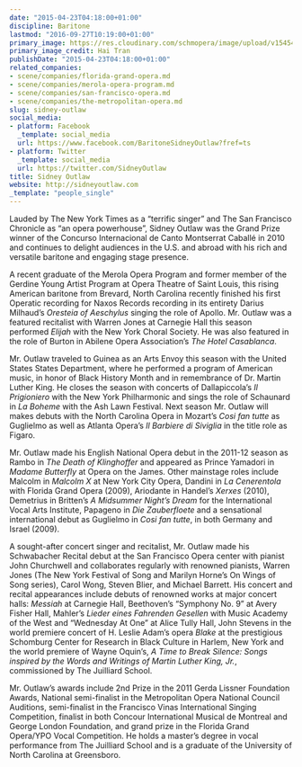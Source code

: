 ```yaml
---
date: "2015-04-23T04:18:00+01:00"
discipline: Baritone
lastmod: "2016-09-27T10:19:00+01:00"
primary_image: https://res.cloudinary.com/schmopera/image/upload/v1545409169/media/webhook-uploads/1474967947706/2016-09-22---Sidney-Outlaw.jpg.jpg
primary_image_credit: Hai Tran
publishDate: "2015-04-23T04:18:00+01:00"
related_companies:
- scene/companies/florida-grand-opera.md
- scene/companies/merola-opera-program.md
- scene/companies/san-francisco-opera.md
- scene/companies/the-metropolitan-opera.md
slug: sidney-outlaw
social_media:
- platform: Facebook
  _template: social_media
  url: https://www.facebook.com/BaritoneSidneyOutlaw?fref=ts
- platform: Twitter
  _template: social_media
  url: https://twitter.com/SidneyOutlaw
title: Sidney Outlaw
website: http://sidneyoutlaw.com
_template: "people_single"
---
```


Lauded by The New York Times as a “terrific singer” and The San Francisco Chronicle as “an opera powerhouse”, Sidney Outlaw was the Grand Prize winner of the Concurso Internacional de Canto Montserrat Caballé in 2010 and continues to delight audiences in the U.S. and abroad with his rich and versatile baritone and engaging stage presence.

A recent graduate of the Merola Opera Program and former member of the Gerdine Young Artist Program at Opera Theatre of Saint Louis, this rising American baritone from Brevard, North Carolina recently finished his first Operatic recording for Naxos Records recording in its entirety Darius Milhaud’s *Oresteia of Aeschylus* singing the role of Apollo.  Mr. Outlaw was a featured recitalist with Warren Jones at Carnegie Hall this season performed *Elijah* with the New York Choral Society. He was also featured in the role of Burton in Abilene Opera Association’s *The Hotel Casablanca*. 

Mr. Outlaw traveled to Guinea as an Arts Envoy this season with the United States States Department, where he performed a program of American music, in honor of Black History Month and in remembrance of Dr. Martin Luther King. He closes the season with concerts of Dallapiccola’s *Il Prigioniero* with the New York Philharmonic and sings the role of Schaunard in *La Boheme* with the Ash Lawn Festival. Next season Mr. Outlaw will makes debuts with the North Carolina Opera in Mozart’s *Cosi fan tutte* as Guglielmo as well as Atlanta Opera’s *Il Barbiere di Siviglia* in the title role as Figaro.

Mr. Outlaw made his English National Opera debut in the 2011-12 season as Rambo in *The Death of Klinghoffer* and appeared as Prince Yamadori in *Madame Butterfly* at Opera on the James. Other mainstage roles include Malcolm in *Malcolm X* at New York City Opera, Dandini in *La Cenerentola* with Florida Grand Opera (2009), Ariodante in Handel’s *Xerxes* (2010), Demetrius in Britten’s *A Midsummer Night’s Dream* for the International Vocal Arts Institute, Papageno in *Die Zauberfloete* and a sensational international debut as Guglielmo in *Cosi fan tutte*, in both Germany and Israel (2009).

A sought-after concert singer and recitalist, Mr. Outlaw made his Schwabacher Recital debut at the San Francisco Opera center with pianist John Churchwell and collaborates regularly with renowned pianists, Warren Jones (The New York Festival of Song and Marilyn Horne’s On Wings of Song series), Carol Wong, Steven Blier, and Michael Barrett. His concert and recital appearances include debuts of renowned works at major concert halls: *Messiah* at Carnegie Hall, Beethoven’s “Symphony No. 9” at Avery Fisher Hall,  Mahler’s *Lieder eines Fahrenden Gesellen* with Music Academy of the West and “Wednesday At One” at Alice Tully Hall,  John Stevens in the world premiere concert of H. Leslie Adam’s opera *Blake* at the prestigious Schomburg Center for Research in Black Culture in Harlem, New York and the world premiere of Wayne Oquin’s, *A Time to Break Silence: Songs inspired by the Words and Writings of Martin Luther King, Jr.*, commissioned by The Juilliard School.

Mr. Outlaw’s awards include 2nd Prize in the 2011 Gerda Lissner Foundation Awards, National semi-finalist in the Metropolitan Opera National Council Auditions, semi-finalist in the Francisco Vinas International Singing Competition,  finalist in  both Concour International Musical de Montreal and George London Foundation, and grand prize in the Florida Grand Opera/YPO Vocal Competition. He holds a master’s degree in vocal performance from The Juilliard School and is a graduate of the University of North Carolina at Greensboro.
